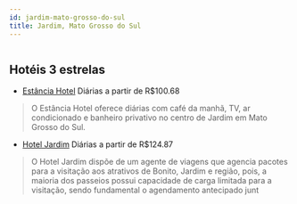 ```yaml
---
id: jardim-mato-grosso-do-sul
title: Jardim, Mato Grosso do Sul
---
```


<center><img src="https://static.hotelurbano.com/reservas/prod0/10/10420/5b43bec71bdd5_estancia-hotel.jpg" alt="" /></center>


## Hotéis 3 estrelas

-    [Estância Hotel](https://www.hurb.com/hoteis/jardim/estancia-hotel-10420?cmp=18055) Diárias a partir de R$100.68
   > O Estância Hotel oferece diárias com café da manhã, TV, ar condicionado e banheiro privativo no centro de Jardim em Mato Grosso do Sul.
-    [Hotel Jardim](https://www.hurb.com/hoteis/jardim/hotel-jardim-OMN-9630?cmp=18055) Diárias a partir de R$124.87
   > O Hotel Jardim dispõe de um agente de viagens que agencia pacotes para a visitação aos atrativos de Bonito, Jardim e região, pois, a maioria dos passeios possui capacidade de carga limitada para a visitação, sendo fundamental o agendamento antecipado junt
